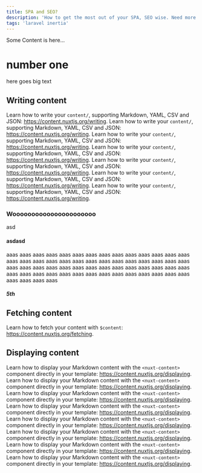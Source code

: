 ```yaml
---
title: SPA and SEO?
description: 'How to get the most out of your SPA, SEO wise. Need more text asd asd aksdhj akljshd kjashd akjsdasd aks das d'
tags: 'laravel inertia'
---
```


Some Content is here...

# number one
here goes big text

## Writing content

Learn how to write your `content/`, supporting Markdown, YAML, CSV and JSON: https://content.nuxtjs.org/writing.
Learn how to write your `content/`, supporting Markdown, YAML, CSV and JSON: https://content.nuxtjs.org/writing.
Learn how to write your `content/`, supporting Markdown, YAML, CSV and JSON: https://content.nuxtjs.org/writing.
Learn how to write your `content/`, supporting Markdown, YAML, CSV and JSON: https://content.nuxtjs.org/writing.
Learn how to write your `content/`, supporting Markdown, YAML, CSV and JSON: https://content.nuxtjs.org/writing.
Learn how to write your `content/`, supporting Markdown, YAML, CSV and JSON: https://content.nuxtjs.org/writing.
Learn how to write your `content/`, supporting Markdown, YAML, CSV and JSON: https://content.nuxtjs.org/writing.


### Woooooooooooooooooooooo

asd

#### asdasd

aaas aaas aaas aaas aaas aaas aaas aaas aaas aaas aaas aaas aaas aaas aaas aaas aaas aaas aaas aaas aaas aaas aaas aaas aaas aaas aaas aaas aaas aaas aaas aaas aaas aaas aaas aaas aaas aaas aaas aaas aaas aaas aaas aaas aaas aaas aaas aaas aaas aaas aaas aaas aaas aaas aaas aaas aaas aaas aaas aaas 

##### 5th

## Fetching content

Learn how to fetch your content with `$content`: https://content.nuxtjs.org/fetching.

## Displaying content

Learn how to display your Markdown content with the `<nuxt-content>` component directly in your template: https://content.nuxtjs.org/displaying.
Learn how to display your Markdown content with the `<nuxt-content>` component directly in your template: https://content.nuxtjs.org/displaying.
Learn how to display your Markdown content with the `<nuxt-content>` component directly in your template: https://content.nuxtjs.org/displaying.
Learn how to display your Markdown content with the `<nuxt-content>` component directly in your template: https://content.nuxtjs.org/displaying.
Learn how to display your Markdown content with the `<nuxt-content>` component directly in your template: https://content.nuxtjs.org/displaying.
Learn how to display your Markdown content with the `<nuxt-content>` component directly in your template: https://content.nuxtjs.org/displaying.
Learn how to display your Markdown content with the `<nuxt-content>` component directly in your template: https://content.nuxtjs.org/displaying.
Learn how to display your Markdown content with the `<nuxt-content>` component directly in your template: https://content.nuxtjs.org/displaying.

